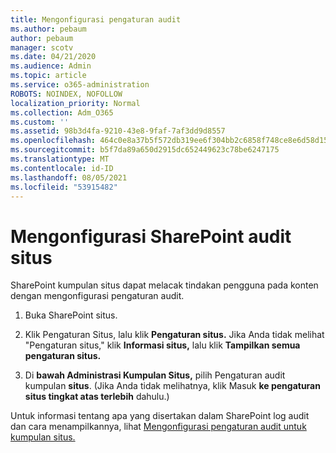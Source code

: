 ```yaml
---
title: Mengonfigurasi pengaturan audit
ms.author: pebaum
author: pebaum
manager: scotv
ms.date: 04/21/2020
ms.audience: Admin
ms.topic: article
ms.service: o365-administration
ROBOTS: NOINDEX, NOFOLLOW
localization_priority: Normal
ms.collection: Adm_O365
ms.custom: ''
ms.assetid: 98b3d4fa-9210-43e8-9faf-7af3dd9d8557
ms.openlocfilehash: 464c0e8a37b5f572db319ee6f304bb2c6858f748ce8e6d58d155e458ce8517a1
ms.sourcegitcommit: b5f7da89a650d2915dc652449623c78be6247175
ms.translationtype: MT
ms.contentlocale: id-ID
ms.lasthandoff: 08/05/2021
ms.locfileid: "53915482"
---
```

# <a name="configure-sharepoint-audit-settings"></a>Mengonfigurasi SharePoint audit situs

SharePoint kumpulan situs dapat melacak tindakan pengguna pada konten dengan mengonfigurasi pengaturan audit.
  
1. Buka SharePoint situs.
    
2. Klik Pengaturan Situs, lalu klik **Pengaturan situs.** Jika Anda tidak melihat "Pengaturan situs," klik **Informasi situs,** lalu klik **Tampilkan semua pengaturan situs.**
    
3. Di **bawah Administrasi Kumpulan Situs,** pilih Pengaturan audit kumpulan **situs**. (Jika Anda tidak melihatnya, klik Masuk **ke pengaturan situs tingkat atas terlebih** dahulu.) 
    
Untuk informasi tentang apa yang disertakan dalam SharePoint log audit dan cara menampilkannya, lihat [Mengonfigurasi pengaturan audit untuk kumpulan situs.](https://go.microsoft.com/fwlink/?linkid=404050)
  

